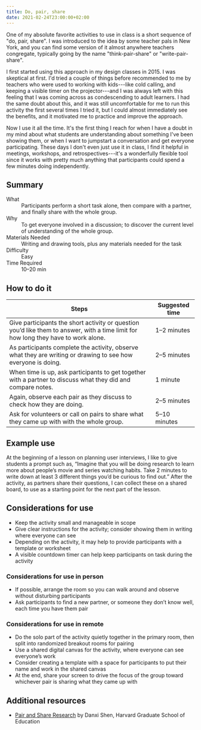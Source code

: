 ```yaml
---
title: Do, pair, share
date: 2021-02-24T23:00:00+02:00
---
```


One of my absolute favorite activities to use in class is a short sequence of "do, pair, share". I was introduced to the idea by some teacher pals in New York, and you can find some version of it almost anywhere teachers congregate, typically going by the name "think-pair-share" or "write-pair-share".

I first started using this approach in my design classes in 2015. I was skeptical at first. I'd tried a couple of things before recommended to me by teachers who were used to working with kids---like cold calling, and keeping a visible timer on the projector---and I was always left with this feeling that I was coming across as condescending to adult learners. I had the same doubt about this, and it was still uncomfortable for me to run this activity the first several times I tried it, but I could almost immediately see the benefits, and it motivated me to practice and improve the approach.

Now I use it all the time. It's the first thing I reach for when I have a doubt in my mind about what students are understanding about something I've been showing them, or when I want to jumpstart a conversation and get everyone participating. These days I don't even just use it in class, I find it helpful in meetings, workshops, and retrospectives---it's a wonderfully flexible tool since it works with pretty much anything that participants could spend a few minutes doing independently.

## Summary

<dl class="deets">
  <dt>What</dt>
  <dd>Participants perform a short task alone, then compare with a partner, and finally share with the whole group.</dd>
  <dt>Why</dt>
  <dd>To get everyone involved in a discussion; to discover the current level of understanding of the whole group.</dd>
  <dt>Materials Needed</dt>
  <dd>Writing and drawing tools, plus any materials needed for the task</dd>
  <dt>Difficulty</dt>
  <dd>Easy</dd>
  <dt>Time Required</dt>
  <dd>10–20 min</dd>
</dl>

## How to do it

<table class="steps">
  <thead>
    <tr>
      <th>Steps</th>
      <th>Suggested time</th>
    </tr>
  </thead>
  <tbody>
    <tr>
      <td>
        Give participants the short activity or question you’d like them to answer, with a time limit for how long they have to work alone.
      </td>
      <td>
        1–2 minutes
      </td>
    </tr>
    <tr>
      <td>
        As participants complete the activity, observe what they are writing or drawing to see how everyone is doing.
      </td>
      <td>
        2–5 minutes
      </td>
    </tr>
    <tr>
      <td>
        When time is up, ask participants to get together with a partner to discuss what they did and compare notes.
      </td>
      <td>
        1 minute
      </td>
    </tr>
    <tr>
      <td>
        Again, observe each pair as they discuss to check how they are doing.
      </td>
      <td>
        2–5 minutes
      </td>
    </tr>
    <tr>
      <td>
        Ask for volunteers or call on pairs to share what they came up with with the whole group.
      </td>
      <td>
        5–10 minutes
      </td>
    </tr>
  </tbody>
</table>

## Example use

At the beginning of a lesson on planning user interviews, I like to give students a prompt such as, “Imagine that you will be doing research to learn more about people’s movie and series watching habits. Take 2 minutes to write down at least 3 different things you’d be curious to find out.” After the activity, as partners share their questions, I can collect these on a shared board, to use as a starting point for the next part of the lesson.

## Considerations for use

- Keep the activity small and manageable in scope
- Give clear instructions for the activity; consider showing them in writing where everyone can see
- Depending on the activity, it may help to provide participants with a template or worksheet
- A visible countdown timer can help keep participants on task during the activity

### Considerations for use in person

- If possible, arrange the room so you can walk around and observe without disturbing participants
- Ask participants to find a new partner, or someone they don’t know well, each time you have them pair

### Considerations for use in remote

- Do the solo part of the activity quietly together in the primary room, then split into randomized breakout rooms for pairing
- Use a shared digital canvas for the activity, where everyone can see everyone’s work
- Consider creating a template with a space for participants to put their name and work in the shared canvas
- At the end, share your screen to drive the focus of the group toward whichever pair is sharing what they came up with

## Additional resources

- [Pair and Share Research](https://ablconnect.harvard.edu/pair-and-share-research) by Danxi Shen, Harvard Graduate School of Education
